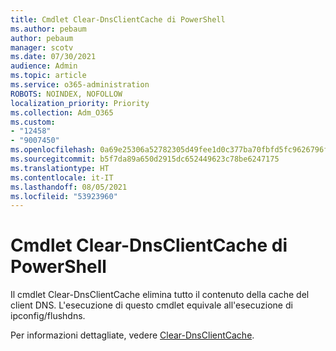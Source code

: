 ```yaml
---
title: Cmdlet Clear-DnsClientCache di PowerShell
ms.author: pebaum
author: pebaum
manager: scotv
ms.date: 07/30/2021
audience: Admin
ms.topic: article
ms.service: o365-administration
ROBOTS: NOINDEX, NOFOLLOW
localization_priority: Priority
ms.collection: Adm_O365
ms.custom:
- "12458"
- "9007450"
ms.openlocfilehash: 0a69e25306a52782305d49fee1d0c377ba70fbfd5fc9626796f4700e776f2c37
ms.sourcegitcommit: b5f7da89a650d2915dc652449623c78be6247175
ms.translationtype: HT
ms.contentlocale: it-IT
ms.lasthandoff: 08/05/2021
ms.locfileid: "53923960"
---
```

# <a name="powershell-clear-dnsclientcache-cmdlet"></a>Cmdlet Clear-DnsClientCache di PowerShell

Il cmdlet Clear-DnsClientCache elimina tutto il contenuto della cache del client DNS. L'esecuzione di questo cmdlet equivale all'esecuzione di ipconfig/flushdns.

Per informazioni dettagliate, vedere [Clear-DnsClientCache](/powershell/module/dnsclient/clear-dnsclientcache?view=windowsserver2019-ps).
